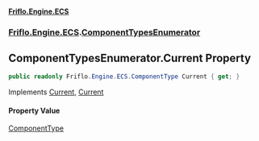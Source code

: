 #### [Friflo.Engine.ECS](index.md#'index')
### [Friflo.Engine.ECS](Friflo.Engine.ECS.md#'Friflo.Engine.ECS').[ComponentTypesEnumerator](ComponentTypesEnumerator.md#'Friflo.Engine.ECS.ComponentTypesEnumerator')

## ComponentTypesEnumerator.Current Property

```csharp
public readonly Friflo.Engine.ECS.ComponentType Current { get; }
```

Implements [Current](https://docs.microsoft.com/en-us/dotnet/api/System.Collections.Generic.IEnumerator-1.Current#'System.Collections.Generic.IEnumerator`1.Current'), [Current](https://docs.microsoft.com/en-us/dotnet/api/System.Collections.IEnumerator.Current#'System.Collections.IEnumerator.Current')

#### Property Value
[ComponentType](ComponentType.md#'Friflo.Engine.ECS.ComponentType')